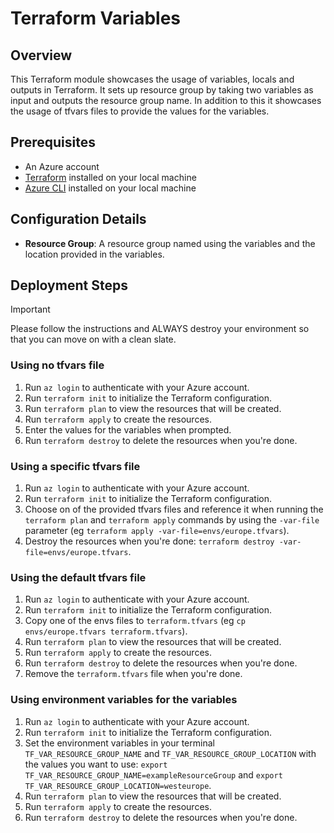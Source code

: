 # Terraform Variables

## Overview

This Terraform module showcases the usage of variables, locals and outputs in Terraform. It sets up resource group by taking two variables as input and outputs the resource group name.
In addition to this it showcases the usage of tfvars files to provide the values for the variables.

## Prerequisites

- An Azure account
- [Terraform](https://www.terraform.io/downloads.html) installed on your local machine
- [Azure CLI](https://docs.microsoft.com/en-us/cli/azure/install-azure-cli) installed on your local machine

## Configuration Details

- **Resource Group**: A resource group named using the variables and the location provided in the variables.

## Deployment Steps

> [!IMPORTANT]
> Please follow the instructions and ALWAYS destroy your environment so that you can move on with a clean slate.

### Using no tfvars file

1. Run `az login` to authenticate with your Azure account.
2. Run `terraform init` to initialize the Terraform configuration.
3. Run `terraform plan` to view the resources that will be created.
4. Run `terraform apply` to create the resources.
5. Enter the values for the variables when prompted.
6. Run `terraform destroy` to delete the resources when you're done.

### Using a specific tfvars file

1. Run `az login` to authenticate with your Azure account.
2. Run `terraform init` to initialize the Terraform configuration.
3. Choose on of the provided tfvars files and reference it when running the `terraform plan` and `terraform apply` commands by using the `-var-file` parameter (eg `terraform apply -var-file=envs/europe.tfvars`).
4. Destroy the resources when you're done: `terraform destroy -var-file=envs/europe.tfvars`.

### Using the default tfvars file

1. Run `az login` to authenticate with your Azure account.
2. Run `terraform init` to initialize the Terraform configuration.
3. Copy one of the envs files to `terraform.tfvars` (eg `cp envs/europe.tfvars terraform.tfvars`).
4. Run `terraform plan` to view the resources that will be created.
5. Run `terraform apply` to create the resources.
6. Run `terraform destroy` to delete the resources when you're done.
7. Remove the `terraform.tfvars` file when you're done.

### Using environment variables for the variables

1. Run `az login` to authenticate with your Azure account.
2. Run `terraform init` to initialize the Terraform configuration.
3. Set the environment variables in your terminal `TF_VAR_RESOURCE_GROUP_NAME` and `TF_VAR_RESOURCE_GROUP_LOCATION` with the values you want to use: `export TF_VAR_RESOURCE_GROUP_NAME=exampleResourceGroup` and `export TF_VAR_RESOURCE_GROUP_LOCATION=westeurope`.
4. Run `terraform plan` to view the resources that will be created.
5. Run `terraform apply` to create the resources.
6. Run `terraform destroy` to delete the resources when you're done.